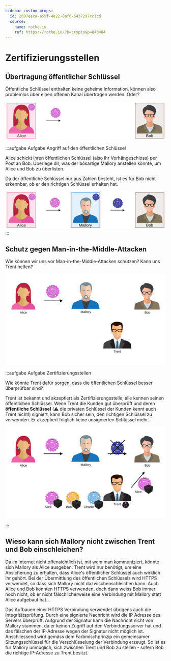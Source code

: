 ```yaml
---
sidebar_custom_props:
  id: 2697eeca-a55f-4e22-8af6-6437297cc1cd
  source:
    name: rothe.io
    ref: https://rothe.io/?b=crypto&p=848484
---
```


# Zertifizierungsstellen

## Übertragung öffentlicher Schlüssel
Öffentliche Schlüssel enthalten keine geheime Information, können also problemlos über einen offenen Kanal übertragen werden. Oder?

![Angriff auf den öffentlichen Schlüssel](images/public-key-attack-1.svg)

:::aufgabe Aufgabe Angriff auf den öffentlichen Schlüssel
<Answer type="state" webKey="e4584855-e4f8-4c1c-b478-0b98b5e0bc78" />

Alice schickt ihren öffentlichen Schlüssel (also ihr Vorhängeschloss) per Post an Bob. Überlege dir, was der bösartige Mallory anstellen könnte, um Alice und Bob zu überlisten.

<Answer type="text" webKey="5b4c5a94-b1fc-4dd6-9c99-65c907b258d4" />
<Solution webKey="c6892ee0-018c-498f-9bbd-185f0e3038d2">

Da der öffentliche Schlüssel nur aus Zahlen besteht, ist es für Bob nicht erkennbar, ob er den richtigen Schlüssel erhalten hat.

![Man-in-the-middle-Attacke](images/public-key-attack-2.svg)
</Solution>
:::

## Schutz gegen Man-in-the-Middle-Attacken
Wie können wir uns vor Man-in-the-Middle-Attacken schützen? Kann uns Trent helfen?


![Die Rolle von Trent](images/certificates-task.svg)

:::aufgabe Aufgabe Zertifizierungsstellen
<Answer type="state" webKey="7b69b108-866c-4f90-ab96-280d63db47f9" />

Wie könnte Trent dafür sorgen, dass die öffentlichen Schlüssel besser überprüfbar sind?

<Answer type="text" webKey="a2ef63f4-8f01-4e78-8135-1eb43e4a09ed" />

<Solution webKey="c6892ee0-018c-498f-9bbd-185f0e3038d2">

Trent ist bekannt und akzeptiert als Zertifizierungsstelle, alle kennen seinen öffentlichen Schlüssel. Wenn Trent die Kunden gut überprüft und deren **öffentliche Schlüssel** (⚠️ die privaten Schlüssel der Kunden kennt auch Trent nicht!) signiert, kann Bob sicher sein, den richtigen Schlüssel zu verwenden. Er akzeptiert folglich keine unsignierten Schlüssel mehr.

![Schutz vor Man-in-the-Middle-Attacken](images/certificates.svg)

</Solution>
:::

## Wieso kann sich Mallory nicht zwischen Trent und Bob einschleichen?

Da im Internet nicht offensichtlich ist, mit wem man kommuniziert, könnte sich Mallory als Alice ausgeben. Trent wird nur benötigt, um eine Absicherung zu erhalten, dass Alice's öffentlicher Schlüssel auch wirklich ihr gehört. Bei der Übermittlung des öffentlichen Schlüssels wird HTTPS verwendet, so dass sich Mallory nicht dazwischenschleichen kann. Auch Alice und Bob könnten HTTPS verwenden, doch dann weiss Bob immer noch nicht, ob er nicht fälschlicherweise eine Verbindung mit Mallory statt Alice aufgebaut hat...

Das Aufbauen einer HTTPS Verbindung verwendet übrigens auch die Integritätsprüfung. Durch eine signierte Nachricht wird die IP Adresse des Servers überprüft. Aufgrund der Signatur kann die Nachricht nicht von Mallory stammen, da er keinen Zugriff auf den Verbindungsserver hat und das fälschen der IP-Adresse wegen der Signatur nicht möglich ist. Anschliessend wird gemäss dem Farbmischprinzip ein gemeinsamer Sitzungsschlüssel für die Verschlüsselung der Verbindung erzeugt. So ist es für Mallory unmöglich, sich zwischen Trent und Bob zu stellen - sofern Bob die richtige IP-Adresse zu Trent besitzt.


